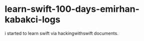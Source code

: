 # learn-swift-100-days-emirhan-kabakci-logs
 i started to learn swift via hackingwithswift documents.
